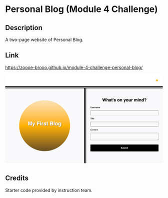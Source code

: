 # Personal Blog (Module 4 Challenge)

## Description
  A two-page website of Personal Blog.

## Link
  https://zoooe-brooo.github.io/module-4-challenge-personal-blog/

  ![Screenshot of Deployed Web](./assets/images/personal-blog-screenshot.png)

## Credits
  Starter code provided by instruction team.
  